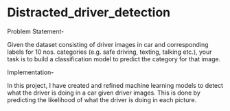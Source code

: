 # Distracted_driver_detection

Problem Statement-

Given the dataset consisting of driver images in car and corresponding labels for 10 nos. categories (e.g. safe driving, texting, talking etc.), your task is to build a classification model to predict the category for that image.

Implementation-

In this project, I have created and refined machine learning models to detect what the driver is doing in a car given driver images. This is done by predicting the likelihood of what the driver is doing in each picture.
